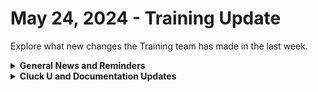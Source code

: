 # May 24, 2024 - Training Update

Explore what new changes the Training team has made in the last week.

<details>

<summary><strong>General News and Reminders</strong></summary>

* **SHOUT OUT** to Darren, Pepijn, Tyler, Mansoor, Gary, and Sarah for successfully taking our [foundations-certification.md](../../../cluck-university/rewst-foundations/foundations-certification.md "mention") Exam, and collecting your prestigious **Certified Rewster** badge in Discord. &#x20;
* Speaking of perks for our Certified Rewsters, we are re-Introducing the **ROC AMA**! When you get certified, you will be able to jump on an hour call with our awesome ROC Team to ask anything on Tuesdays, starting **June 4th**! [You can sign-up on Calendly now](https://calendly.com/cluck-u/roc-ama?month=2024-06)!
* Clea will also be running the entire Foundations series including the 106, starting next week!

<img src="../../../.gitbook/assets/Copy of Copy of Clea.png" alt="" data-size="original">![](<../../../.gitbook/assets/Clea (4).png>)

* Join us in our [Cluck-U Discord channel](https://discord.com/channels/936789089703845988/1121465945295167588) if you have any questions, comments, or concerns!

</details>

<details>

<summary><strong>Cluck U and Documentation Updates</strong></summary>

**What's New at Cluck University?**

* We'd love to get your feedback on our Training and Documentation! [Please fill out this form to let us know how we can improve](https://app.sli.do/event/m8C3AjPUnuDgpkVDmPsQL3)!
* As a reminder, you can make training and documentation requests at [https://rewst.canny.io/](https://rewst.canny.io/)
* New [prebuilt-automation-to-start.md](../../../cluck-university/getting-started/rewst-overview/prebuilt-automation-to-start.md "mention") video is up by the fantastic Tricia Timney! Check it out!

**New & Updated Pages:**

* [may-17-2024-solve-all-your-meal-prep-problems-with-this-automation.md](../../roc-open-mics/2024-roc-open-mics/may-17-2024-solve-all-your-meal-prep-problems-with-this-automation.md "mention") page added
* Updated [modular-automation-through-abstraction.md](../../../cluck-university/clean-automation/modular-automation-through-abstraction.md "mention") page with Calendly link
* [roc-support](../../../support/roc-support/ "mention") page updated with a link to create a ticket

</details>

